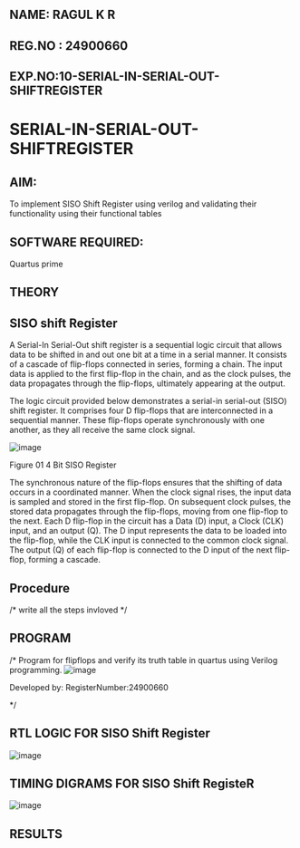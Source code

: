 ## NAME: RAGUL K R
## REG.NO : 24900660
## EXP.NO:10-SERIAL-IN-SERIAL-OUT-SHIFTREGISTER

# SERIAL-IN-SERIAL-OUT-SHIFTREGISTER

## AIM:

To implement  SISO Shift Register using verilog and validating their functionality using their functional tables

## SOFTWARE REQUIRED:

Quartus prime

## THEORY

## SISO shift Register

A Serial-In Serial-Out shift register is a sequential logic circuit that allows data to be shifted in and out one bit at a time in a serial manner. It consists of a cascade of flip-flops connected in series, forming a chain. The input data is applied to the first flip-flop in the chain, and as the clock pulses, the data propagates through the flip-flops, ultimately appearing at the output.

The logic circuit provided below demonstrates a serial-in serial-out (SISO) shift register. It comprises four D flip-flops that are interconnected in a sequential manner. These flip-flops operate synchronously with one another, as they all receive the same clock signal.

![image](https://github.com/naavaneetha/SERIAL-IN-SERIAL-OUT-SHIFTREGISTER/assets/154305477/e81c4072-37f9-46c6-8145-566764b74c3a)

Figure 01 4 Bit SISO Register

The synchronous nature of the flip-flops ensures that the shifting of data occurs in a coordinated manner. When the clock signal rises, the input data is sampled and stored in the first flip-flop. On subsequent clock pulses, the stored data propagates through the flip-flops, moving from one flip-flop to the next.
Each D flip-flop in the circuit has a Data (D) input, a Clock (CLK) input, and an output (Q). The D input represents the data to be loaded into the flip-flop, while the CLK input is connected to the common clock signal. The output (Q) of each flip-flop is connected to the D input of the next flip-flop, forming a cascade.

## Procedure

/* write all the steps invloved */

## PROGRAM

/* Program for flipflops and verify its truth table in quartus using Verilog programming.
![image](https://github.com/user-attachments/assets/f85912fc-c456-4ef7-b197-18cd501a96f4)


Developed by: RegisterNumber:24900660

*/

## RTL LOGIC FOR SISO Shift Register
![image](https://github.com/user-attachments/assets/08a0cad4-4dbb-4748-99d2-67f73a6a1a74)


## TIMING DIGRAMS FOR SISO Shift RegisteR
![image](https://github.com/user-attachments/assets/b0276a88-8636-4ab8-9b30-c68883a6b7dc)

## RESULTS
